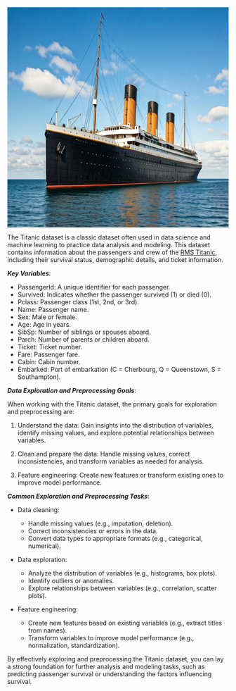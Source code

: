 <img src='Titanic_Generated.jpg?raw=true' width="700" height="500" style="display: block; margin: 0 auto;">

The Titanic dataset is a classic dataset often used in data science and machine learning to practice data analysis and modeling. This dataset contains information about the passengers and crew of the [RMS Titanic](https://www.encyclopedia-titanica.org/titanic/), including their survival status, demographic details, and ticket information.

***Key Variables***:

- PassengerId: A unique identifier for each passenger.
- Survived: Indicates whether the passenger survived (1) or died (0).
- Pclass: Passenger class (1st, 2nd, or 3rd).
- Name: Passenger name.
- Sex: Male or female.
- Age: Age in years.
- SibSp: Number of siblings or spouses aboard.
- Parch: Number of parents or children aboard.   
- Ticket: Ticket number.
- Fare: Passenger fare.
- Cabin: Cabin number.
- Embarked: Port of embarkation (C = Cherbourg, Q = Queenstown, S = Southampton).   

***Data Exploration and Preprocessing Goals***:

When working with the Titanic dataset, the primary goals for exploration and preprocessing are:

1. Understand the data: Gain insights into the distribution of variables, identify missing values, and explore potential relationships between variables.

2. Clean and prepare the data: Handle missing values, correct inconsistencies, and transform variables as needed for analysis.

3. Feature engineering: Create new features or transform existing ones to improve model performance.


***Common Exploration and Preprocessing Tasks***:

- Data cleaning:
    - Handle missing values (e.g., imputation, deletion).
    - Correct inconsistencies or errors in the data.
    - Convert data types to appropriate formats (e.g., categorical, numerical).

- Data exploration:
    - Analyze the distribution of variables (e.g., histograms, box plots).
    - Identify outliers or anomalies.
    - Explore relationships between variables (e.g., correlation, scatter plots).

- Feature engineering:
    - Create new features based on existing variables (e.g., extract titles from names).
    - Transform variables to improve model performance (e.g., normalization, standardization).


By effectively exploring and preprocessing the Titanic dataset, you can lay a strong foundation for further analysis and modeling tasks, such as predicting passenger survival or understanding the factors influencing survival.

